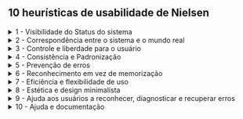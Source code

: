 ## 10 heurísticas de usabilidade de Nielsen

<details>
<summary> 1 - Visibilidade do Status do sistema </summary>

  <details>
    <summary> Exemplo Positivo </summary>
    Consigo visualizar em qual momento estou no vídeo e também os vídeos que já vi.
    <br>
    <img src="imagens/1-positivo.png" width="3000">
    <br>
  </details>
  
  <details>
  <summary> Exemplo Negativo </summary>
    A cor de fundo dificulta muita visualização do site.
    <br>
    <img src="imagens/1-negativo.png" width="3000">
    <br>
  </details>

</details>

<details>
<summary> 2 - Correspondência entre o sistema e o mundo real </summary>

  <details>
    <summary> Exemplo Positivo </summary>
    Alerta de erro sem uso de termos técnicos. Palavras de uso comum no dia a dia.
    <br>
    <img src="imagens/2-positivo.png" width="3000">
    <br>
  </details>


</details>

<details>
<summary> 3 - Controle e liberdade para o usuário </summary>

  <details>
    <summary> Exemplo Positivo </summary>
    Ao escrever um email não preciso me preocupar em sair ou fechar a página, automaticamente salva em rascunho.
    <br>
    <img src="imagens/3-positivo.png" width="3000">
    <br>
  </details>
  

</details>

<details>
<summary> 4 - Consistência e Padronização </summary>

  <details>
    <summary> Exemplo Positivo </summary>
    Uso do padrão dos ecomerces, barra superior com carrinho, perfil e logomarca.
    <br>
    <img src="imagens/4-positivo.png" width="3000">
    <br>
    
  </details>

</details>

<details>
<summary> 5 - Prevenção de erros </summary>

  <details>
    <summary> Exemplo Positivo </summary>
    Não permite o envio de e-mail sem destinatário, evita um erro de uma mensagem ser perdida.
    <br>
    <img src="imagens/5-positivo.png" width="3000">
    <br>
  </details>
  

</details>

<details>
<summary> 6 - Reconhecimento em vez de memorização </summary>
  
  <details>
    <summary> Exemplo Positivo </summary>
    Reconhece o meu computador e guarda o meu login, facilitando o acesso e evitando a memorização.
    <br>
    <img src="imagens/6-positivo.png" width="3000">
    <br>
  </details>
  

</details>

<details>
<summary> 7 - Eficiência e flexibilidade de uso </summary>

  <details>
    <summary> Exemplo Positivo </summary>
    Uma aba só com atalhos para garantir maior eficiência e agilidade no uso do sistema.
    <br>
    <img src="imagens/7-positivo.png" width="3000">
    <br>
  </details>


</details>

<details>
<summary> 8 - Estética e design minimalista </summary>

  <details>
    <summary> Exemplo Positivo </summary>
    Página bem harmônica e com a estética muito agradável.
    <br>
    <img src="imagens/8-positivo.png" width="3000">
    <br>
  </details>
  
  <details>
  <summary> Exemplo Negativo </summary>
    Página muito poluída.
    <br>
    <img src="imagens/8-erro.png" width="3000">
    <br>
  </details>

</details>

<details>
<summary> 9 - Ajuda aos usuários a reconhecer, diagnosticar e recuperar erros </summary>
  <details>
    <summary> Exemplo Positivo </summary>
    Ao tentar clicar no carrinho de compras sem estar logado, o sistema te direciona direto para o login, ajudando a reconhecer que ainda não está logado.
    <br>
    <img src="imagens/9-positivo.png" width="3000">
    <br>
  </details>
  

</details>

<details>
<summary> 10 - Ajuda e documentação </summary>

  <details>
    <summary> Exemplo Positivo </summary>
    Uma boa página de ajuda.
    <br>
    <img src="imagens/10-positivo.png" width="3000">
    <br>
  </details>
  

</details>
